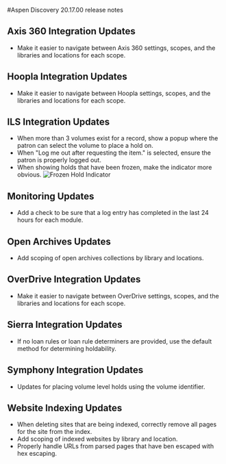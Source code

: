#Aspen Discovery 20.17.00 release notes
## Axis 360 Integration Updates
- Make it easier to navigate between Axis 360 settings, scopes, and the libraries and locations for each scope. 

## Hoopla Integration Updates
- Make it easier to navigate between Hoopla settings, scopes, and the libraries and locations for each scope. 

## ILS Integration Updates
- When more than 3 volumes exist for a record, show a popup where the patron can select the volume to place a hold on. 
- When "Log me out after requesting the item." is selected, ensure the patron is properly logged out. 
- When showing holds that have been frozen, make the indicator more obvious. 
  ![Frozen Hold Indicator](/release_notes/images/20_17_00_frozen_hold_indicator.png)

## Monitoring Updates
- Add a check to be sure that a log entry has completed in the last 24 hours for each module. 

## Open Archives Updates
- Add scoping of open archives collections by library and locations. 

## OverDrive Integration Updates
- Make it easier to navigate between OverDrive settings, scopes, and the libraries and locations for each scope.

## Sierra Integration Updates
- If no loan rules or loan rule determiners are provided, use the default method for determining holdability. 

## Symphony Integration Updates
- Updates for placing volume level holds using the volume identifier.

## Website Indexing Updates
- When deleting sites that are being indexed, correctly remove all pages for the site from the index.
- Add scoping of indexed websites by library and location.
- Properly handle URLs from parsed pages that have ben escaped with hex escaping. 